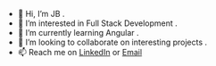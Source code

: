 - 👋 Hi, I’m JB .
- 👀 I’m interested in Full Stack Development .
- 🌱 I’m currently learning Angular .
- 💞️ I’m looking to collaborate on interesting projects . 
- 📫 Reach me on [LinkedIn](https://www.linkedin.com/in/jihad-banna-6592b7102/) or [Email](mailto:jihadbanna94@gmail.com)
